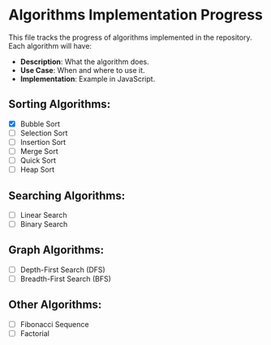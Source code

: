 # Algorithms Implementation Progress

This file tracks the progress of algorithms implemented in the repository. Each algorithm will have:
- **Description**: What the algorithm does.
- **Use Case**: When and where to use it.
- **Implementation**: Example in JavaScript.

## Sorting Algorithms:
- [x] Bubble Sort
- [ ] Selection Sort
- [ ] Insertion Sort
- [ ] Merge Sort
- [ ] Quick Sort
- [ ] Heap Sort

## Searching Algorithms:
- [ ] Linear Search
- [ ] Binary Search

## Graph Algorithms:
- [ ] Depth-First Search (DFS)
- [ ] Breadth-First Search (BFS)

## Other Algorithms:
- [ ] Fibonacci Sequence
- [ ] Factorial
